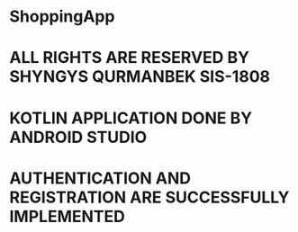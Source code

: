 # ShoppingApp
# ALL RIGHTS ARE RESERVED BY SHYNGYS QURMANBEK SIS-1808
# KOTLIN APPLICATION DONE BY ANDROID STUDIO
# AUTHENTICATION AND REGISTRATION ARE SUCCESSFULLY IMPLEMENTED
